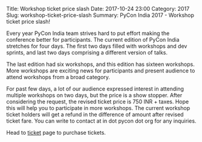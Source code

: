 Title: Workshop ticket price slash
Date: 2017-10-24 23:00
Category: 2017
Slug: workshop-ticket-price-slash
Summary: PyCon India 2017 - Workshop ticket price slash!

Every year PyCon India team strives hard to put effort making the conference better for participants. The current edition of PyCon India stretches for four days. The first two days filled with workshops and dev sprints, and last two days comprising a different version of talks.

The last edition had six workshops, and this edition has sixteen workshops. More workshops are exciting news for participants and present audience to attend workshops from a broad category.

For past few days, a lot of our audience expressed interest in attending multiple workshops on two days, but the price is a show stopper. After considering the request, the revised ticket price is 750 INR + taxes. Hope this will help you to participate in more workshops. The current workshop ticket holders will get a refund in the difference of amount after revised ticket fare. You can write to contact at in dot pycon dot org for any inquiries.

Head to [ticket](https://in.explara.com/e/pycon-india-2017/checkout) page to purchase tickets.

